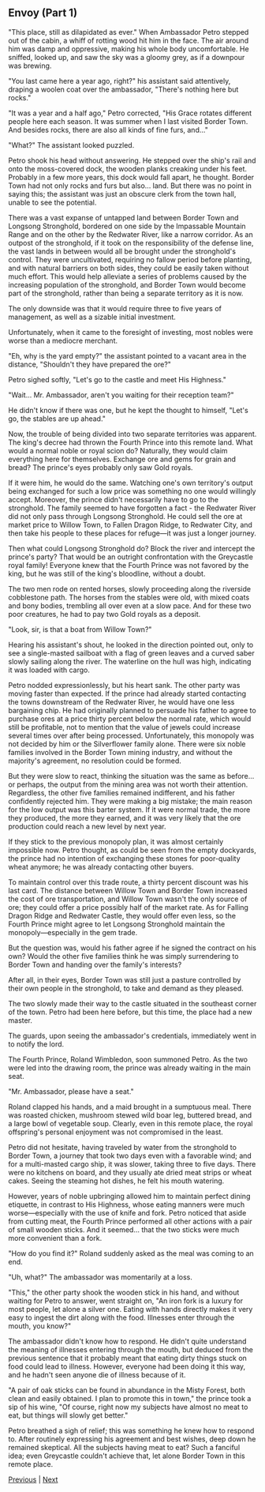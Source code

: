 ## Envoy (Part 1)
"This place, still as dilapidated as ever." When Ambassador Petro stepped out of the cabin, a whiff of rotting wood hit him in the face. The air around him was damp and oppressive, making his whole body uncomfortable. He sniffed, looked up, and saw the sky was a gloomy grey, as if a downpour was brewing.



"You last came here a year ago, right?" his assistant said attentively, draping a woolen coat over the ambassador, "There's nothing here but rocks."



"It was a year and a half ago," Petro corrected, "His Grace rotates different people here each season. It was summer when I last visited Border Town. And besides rocks, there are also all kinds of fine furs, and..."



"What?" The assistant looked puzzled.



Petro shook his head without answering. He stepped over the ship's rail and onto the moss-covered dock, the wooden planks creaking under his feet. Probably in a few more years, this dock would fall apart, he thought. Border Town had not only rocks and furs but also... land. But there was no point in saying this; the assistant was just an obscure clerk from the town hall, unable to see the potential.



There was a vast expanse of untapped land between Border Town and Longsong Stronghold, bordered on one side by the Impassable Mountain Range and on the other by the Redwater River, like a narrow corridor. As an outpost of the stronghold, if it took on the responsibility of the defense line, the vast lands in between would all be brought under the stronghold's control. They were uncultivated, requiring no fallow period before planting, and with natural barriers on both sides, they could be easily taken without much effort. This would help alleviate a series of problems caused by the increasing population of the stronghold, and Border Town would become part of the stronghold, rather than being a separate territory as it is now.



The only downside was that it would require three to five years of management, as well as a sizable initial investment.



Unfortunately, when it came to the foresight of investing, most nobles were worse than a mediocre merchant.



"Eh, why is the yard empty?" the assistant pointed to a vacant area in the distance, "Shouldn't they have prepared the ore?"



Petro sighed softly, "Let's go to the castle and meet His Highness."



"Wait... Mr. Ambassador, aren't you waiting for their reception team?"



He didn't know if there was one, but he kept the thought to himself, "Let's go, the stables are up ahead."



Now, the trouble of being divided into two separate territories was apparent. The king's decree had thrown the Fourth Prince into this remote land. What would a normal noble or royal scion do? Naturally, they would claim everything here for themselves. Exchange ore and gems for grain and bread? The prince's eyes probably only saw Gold royals.



If it were him, he would do the same. Watching one's own territory's output being exchanged for such a low price was something no one would willingly accept. Moreover, the prince didn't necessarily have to go to the stronghold. The family seemed to have forgotten a fact - the Redwater River did not only pass through Longsong Stronghold. He could sell the ore at market price to Willow Town, to Fallen Dragon Ridge, to Redwater City, and then take his people to these places for refuge—it was just a longer journey.



Then what could Longsong Stronghold do? Block the river and intercept the prince's party? That would be an outright confrontation with the Greycastle royal family! Everyone knew that the Fourth Prince was not favored by the king, but he was still of the king's bloodline, without a doubt.



The two men rode on rented horses, slowly proceeding along the riverside cobblestone path. The horses from the stables were old, with mixed coats and bony bodies, trembling all over even at a slow pace. And for these two poor creatures, he had to pay two Gold royals as a deposit.



"Look, sir, is that a boat from Willow Town?"

Hearing his assistant's shout, he looked in the direction pointed out, only to see a single-masted sailboat with a flag of green leaves and a curved saber slowly sailing along the river. The waterline on the hull was high, indicating it was loaded with cargo.

Petro nodded expressionlessly, but his heart sank. The other party was moving faster than expected. If the prince had already started contacting the towns downstream of the Redwater River, he would have one less bargaining chip. He had originally planned to persuade his father to agree to purchase ores at a price thirty percent below the normal rate, which would still be profitable, not to mention that the value of jewels could increase several times over after being processed. Unfortunately, this monopoly was not decided by him or the Silverflower family alone. There were six noble families involved in the Border Town mining industry, and without the majority's agreement, no resolution could be formed.



But they were slow to react, thinking the situation was the same as before... or perhaps, the output from the mining area was not worth their attention. Regardless, the other five families remained indifferent, and his father confidently rejected him. They were making a big mistake; the main reason for the low output was this barter system. If it were normal trade, the more they produced, the more they earned, and it was very likely that the ore production could reach a new level by next year.



If they stick to the previous monopoly plan, it was almost certainly impossible now. Petro thought, as could be seen from the empty dockyards, the prince had no intention of exchanging these stones for poor-quality wheat anymore; he was already contacting other buyers.



To maintain control over this trade route, a thirty percent discount was his last card. The distance between Willow Town and Border Town increased the cost of ore transportation, and Willow Town wasn't the only source of ore; they could offer a price possibly half of the market rate. As for Falling Dragon Ridge and Redwater Castle, they would offer even less, so the Fourth Prince might agree to let Longsong Stronghold maintain the monopoly—especially in the gem trade.



But the question was, would his father agree if he signed the contract on his own? Would the other five families think he was simply surrendering to Border Town and handing over the family's interests?



After all, in their eyes, Border Town was still just a pasture controlled by their own people in the stronghold, to take and demand as they pleased.



The two slowly made their way to the castle situated in the southeast corner of the town. Petro had been here before, but this time, the place had a new master.



The guards, upon seeing the ambassador's credentials, immediately went in to notify the lord.



The Fourth Prince, Roland Wimbledon, soon summoned Petro. As the two were led into the drawing room, the prince was already waiting in the main seat.



"Mr. Ambassador, please have a seat."



Roland clapped his hands, and a maid brought in a sumptuous meal. There was roasted chicken, mushroom stewed wild boar leg, buttered bread, and a large bowl of vegetable soup. Clearly, even in this remote place, the royal offspring's personal enjoyment was not compromised in the least.



Petro did not hesitate, having traveled by water from the stronghold to Border Town, a journey that took two days even with a favorable wind; and for a multi-masted cargo ship, it was slower, taking three to five days. There were no kitchens on board, and they usually ate dried meat strips or wheat cakes. Seeing the steaming hot dishes, he felt his mouth watering.



However, years of noble upbringing allowed him to maintain perfect dining etiquette, in contrast to His Highness, whose eating manners were much worse—especially with the use of knife and fork. Petro noticed that aside from cutting meat, the Fourth Prince performed all other actions with a pair of small wooden sticks. And it seemed... that the two sticks were much more convenient than a fork.



"How do you find it?" Roland suddenly asked as the meal was coming to an end.



"Uh, what?" The ambassador was momentarily at a loss.



"This," the other party shook the wooden stick in his hand, and without waiting for Petro to answer, went straight on, "An iron fork is a luxury for most people, let alone a silver one. Eating with hands directly makes it very easy to ingest the dirt along with the food. Illnesses enter through the mouth, you know?"



The ambassador didn't know how to respond. He didn't quite understand the meaning of illnesses entering through the mouth, but deduced from the previous sentence that it probably meant that eating dirty things stuck on food could lead to illness. However, everyone had been doing it this way, and he hadn't seen anyone die of illness because of it.



"A pair of oak sticks can be found in abundance in the Misty Forest, both clean and easily obtained. I plan to promote this in town," the prince took a sip of his wine, "Of course, right now my subjects have almost no meat to eat, but things will slowly get better."



Petro breathed a sigh of relief; this was something he knew how to respond to. After routinely expressing his agreement and best wishes, deep down he remained skeptical. All the subjects having meat to eat? Such a fanciful idea; even Greycastle couldn't achieve that, let alone Border Town in this remote place.





[Previous](CH0016.md) | [Next](CH0018.md)
